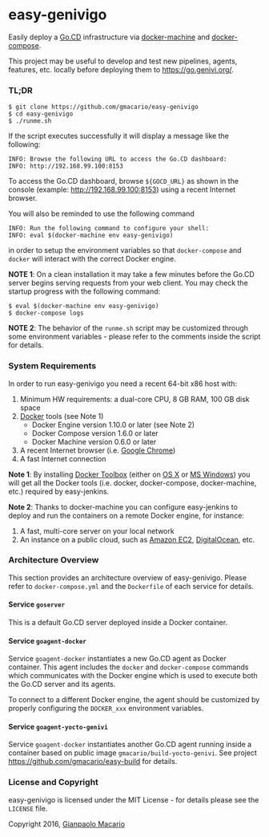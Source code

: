 # easy-genivigo

Easily deploy a [Go.CD](https://www.go.cd/) infrastructure via [docker-machine](https://www.docker.com/docker-machine) and [docker-compose](https://www.docker.com/docker-compose).

This project may be useful to develop and test new pipelines, agents, features, etc. locally before deploying them to <https://go.genivi.org/>.

### TL;DR

```
$ git clone https://github.com/gmacario/easy-genivigo
$ cd easy-genivigo
$ ./runme.sh
```

If the script executes successfully it will display a message like the following:

```
INFO: Browse the following URL to access the Go.CD dashboard:
INFO: http://192.168.99.100:8153
```

To access the Go.CD dashboard, browse `${GOCD_URL}` as shown in the console (example: http://192.168.99.100:8153) using a recent Internet browser.

You will also be reminded to use the following command

```
INFO: Run the following command to configure your shell:
INFO: eval $(docker-machine env easy-genivigo)
```

in order to setup the environment variables so that `docker-compose` and `docker` will interact with the correct Docker engine.

**NOTE 1**: On a clean installation it may take a few minutes before the Go.CD server begins serving requests from your web client. You may check the startup progress with the following command:

```
$ eval $(docker-machine env easy-genivigo)
$ docker-compose logs
```

**NOTE 2**: The behavior of the `runme.sh` script may be customized through some environment variables - please refer to the comments inside the script for details.

### System Requirements

In order to run easy-genivigo you need a recent 64-bit x86 host with:

1. Minimum HW requirements: a dual-core CPU, 8 GB RAM, 100 GB disk space
2. [Docker](https://www.docker.com/) tools (see Note 1)
   * Docker Engine version 1.10.0 or later (see Note 2)
   * Docker Compose version 1.6.0 or later
   * Docker Machine version 0.6.0 or later
5. A recent Internet browser (i.e. [Google Chrome](https://www.google.com/chrome/))
6. A fast Internet connection

**Note 1**: By installing [Docker Toolbox](https://www.docker.com/products/docker-toolbox) (either on [OS X](http://www.apple.com/osx/) or [MS Windows](http://www.microsoft.com/en-us/windows)) you will get all the Docker tools (i.e. docker, docker-compose, docker-machine, etc.) required by easy-jenkins.

**Note 2**: Thanks to docker-machine you can configure easy-jenkins to deploy and run the containers on a remote Docker engine, for instance:

1. A fast, multi-core server on your local network
2. An instance on a public cloud, such as [Amazon EC2](https://aws.amazon.com/it/ec2/), [DigitalOcean](https://www.digitalocean.com/), etc.

### Architecture Overview

This section provides an architecture overview of easy-genivigo.
Please refer to `docker-compose.yml` and the `Dockerfile` of each service for details.

#### Service `goserver`

This is a default Go.CD server deployed inside a Docker container.

#### Service `goagent-docker`

Service `goagent-docker` instantiates a new Go.CD agent as Docker container.
This agent includes the `docker` and `docker-compose` commands which communicates with the Docker engine which is used to execute both the Go.CD server and its agents.

To connect to a different Docker engine, the agent should be customized by properly configuring the `DOCKER_xxx` environment variables.

#### Service `goagent-yocto-genivi`

Service `goagent-docker` instantiates another Go.CD agent running inside a container based on public image `gmacario/build-yocto-genivi`. See project https://github.com/gmacario/easy-build for details.

### License and Copyright

easy-genivigo is licensed under the MIT License - for details please see the `LICENSE` file.

Copyright 2016, [Gianpaolo Macario](http://gmacario.github.io/)
